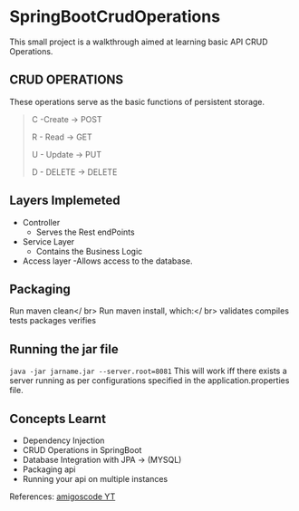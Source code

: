 # SpringBootCrudOperations
This small project is a walkthrough aimed at learning basic API CRUD Operations.


## CRUD OPERATIONS
  These operations serve as the basic functions of persistent storage.
  <blockquote>
  <p>C -Create -> POST</p>
   <p>R - Read -> GET</p>
  <p> U - Update -> PUT</p>
  <p> D - DELETE -> DELETE</p>
  </blockquote>
  
## Layers Implemeted
  - Controller
    - Serves the Rest endPoints
  - Service Layer
    - Contains the Business Logic
  - Access layer
    -Allows access to the database.
    

## Packaging
  Run maven clean</ br>
  Run maven install, which:</ br>
    validates
    compiles
    tests
    packages
    verifies
  
## Running the jar file
  <code>java -jar jarname.jar --server.root=8081</code>
  This will work iff there exists a server running as per configurations specified in the application.properties file.
  

    
## Concepts Learnt
  * Dependency Injection
  * CRUD Operations in SpringBoot
  * Database Integration with JPA -> (MYSQL)
  * Packaging api
  * Running your api on multiple instances



References: [amigoscode YT](https://www.youtube.com/watch?v=9SGDpanrc8U)
